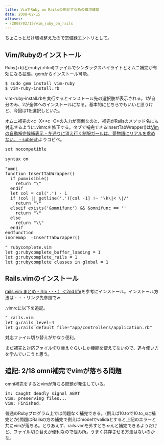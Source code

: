 ```yaml
---
title: VimでRuby on Railsの開発する為の環境構築
date: 2008-02-15
aliases:
- /2008/02/15/vim_ruby_on_rails
---
```

ちょこっとだけ環境整えたので忘備録エントリとして。

<h2>Vim/Rubyのインストール</h2>
Ruby(.rb)とeruby(.rhtml)ファイルでシンタックスハイライトとオムニ補完が有効になる拡張。gemからインストール可能。

<pre lang="bash">
$ sudo gem install vim-ruby
$ vim-ruby-install.rb
</pre>

vim-ruby-install.rbを実行するとインストール先の選択肢が表示される。1が自分のみ、2が全体へのインストールになる。基本的にどちらでもいいと思うけど、今回は1を選択しといた。

オムニ補完の<c -X></c><c -O>の入力が面倒なのと、補完がRailsのメソッド名にも対応するように.vimrcを修正する。タブで補完できるInsertTabWrapper()は<a href="http://subtech.g.hatena.ne.jp/cho45/20071108/1194475703">Vim の自動補完候補表示 - 冬通りに消え行く制服ガールは、夢物語にリアルを求めない。 - subtech</a>よりコピペ。

<pre>
set nocompatible

syntax on

"omni
function InsertTabWrapper()
  if pumvisible()
    return "\<c -n>"
  endif
  let col = col('.') - 1
  if !col || getline('.')[col -1] !~ '\k\|< \|/'
    return "\<tab>"
  elseif exists('&omnifunc') && &omnifunc == ''
    return "\</c><c -n>"
  else
    return "\</c><c -x>\</c><c -o>"
  endif
endfunction
inoremap <tab> <c -r>=InsertTabWrapper()<cr>

" rubycomplete.vim
let g:rubycomplete_buffer_loading = 1
let g:rubycomplete_rails = 1
let g:rubycomplete_classes_in_global = 1
</cr></c></tab></c></pre>

<h2>Rails.vimのインストール</h2>
<a href="http://d.hatena.ne.jp/secondlife/20061222/1166781841">rails.vim まとめ - 川o・-・）＜2nd life</a>を参考にインストール。インストール方法は・・・リンク先参照でw

.vimrcに以下を追記。

<pre>
" rails.vim
let g:rails_level=4
let g:rails_default_file="app/controllers/application.rb"
</pre>

対応ファイル切り替えがかなり便利。

まだ補完と対応ファイル切り替えぐらいしか機能を使えてないので、追々使い方を学んでいこうと思う。

<h2>追記: 2/18 omni補完でvimが落ちる問題</h2>
omni補完をするとvimが落ちる問題が発生している。

<pre lang="bash">
im: Caught deadly signal ABRT
Vim: preserving files...
Vim: Finished.
</pre>

普通のRubyプログラム上では問題なく補完できる。(例えば10.toで<tab>10.to_sに補完とか)問題はRailsの方の補完で例えばmodelでvalida</tab><tab>とすると上記のエラーと共にvimが落ちる。とりあえず、rails.vimを外すとちゃんと補完できるようだけど、ファイル切り替えが便利なので悩み所。うまく共存させる方法はないのかな。</tab></c>